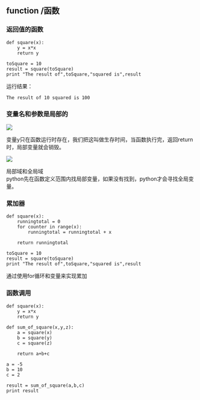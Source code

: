 ## function /函数 ##
### 返回值的函数 ###

	def square(x):
	    y = x*x
	    return y
	
	toSquare = 10
	result = square(toSquare)
	print "The result of",toSquare,"squared is",result

运行结果：
	
	The result of 10 squared is 100

### 变量名和参数是局部的 ###

![](http://i.imgur.com/tA2URYT.png)

变量y只在函数运行时存在，我们把这叫做生存时间，当函数执行完，返回return时，局部变量就会销毁。  

![](http://i.imgur.com/WMxmFLz.png)

局部域和全局域  
python先在函数定义范围内找局部变量，如果没有找到，python才会寻找全局变量。

### 累加器 ###
	
	def square(x):
	    runningtotal = 0
	    for counter in range(x):
	        runningtotal = runningtotal + x
	
	    return runningtotal
	
	toSquare = 10
	result = square(toSquare)
	print "The result of",toSquare,"squared is",result

通过使用for循环和变量来实现累加


### 函数调用 ###

	def square(x):
	    y = x*x
	    return y
	
	def sum_of_square(x,y,z):
	    a = square(x)
	    b = square(y)
	    c = square(z)
	
	    return a+b+c
	
	a = -5
	b = 10
	c = 2
	
	result = sum_of_square(a,b,c)
	print result

